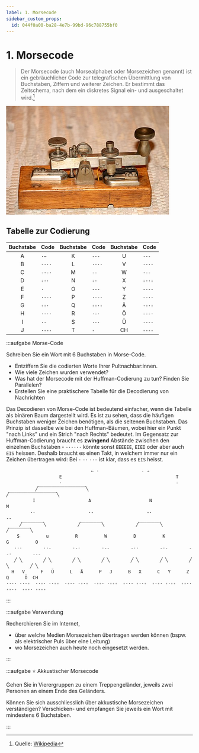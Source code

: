 ```yaml
---
label: 1. Morsecode
sidebar_custom_props:
  id: 044f0a00-ba28-4e7b-99bd-96c788755bf0
---
```


# 1. Morsecode


> Der Morsecode (auch Morsealphabet oder Morsezeichen genannt) ist ein gebräuchlicher Code zur telegrafischen Übermittlung von Buchstaben, Ziffern und weiterer Zeichen. Er bestimmt das Zeitschema, nach dem ein diskretes Signal ein- und ausgeschaltet wird.[^1]

![Morsetaste der Firma Hasler Bern, ca. 1900](images/01-morsecode/morsetaste.jpeg)

## Tabelle zur Codierung

<div className="slim-table">

| Buchstabe | Code   | Buchstabe | Code   | Buchstabe | Code   |
| :-------: | :----- | :-------: | :----- | :-------: | :----- |
|     A     | `·−`   |     K     | `-·-`  |     U     | `··-`  |
|     B     | `-···` |     L     | `·-··` |     V     | `···-` |
|     C     | `-·-·` |     M     | `--`   |     W     | `·--`  |
|     D     | `-··`  |     N     | `-·`   |     X     | `-··-` |
|     E     | `·`    |     O     | `---`  |     Y     | `-·--` |
|     F     | `··-·` |     P     | `·--·` |     Z     | `--··` |
|     G     | `--·`  |     Q     | `--·-` |     Ä     | `·-·-` |
|     H     | `····` |     R     | `·-·`  |     Ö     | `---·` |
|     I     | `··`   |     S     | `···`  |     Ü     | `··--` |
|     J     | `·---` |     T     | `-`    |    CH     | `----` |
</div>

:::aufgabe Morse-Code
<Answer type="state" webKey="2e030af6-fe51-46cc-add6-ff1ea09ca034" />

Schreiben Sie ein Wort mit 6 Buchstaben in Morse-Code.
- Entziffern Sie die codierten Worte Ihrer Pultnachbar:innen.
- Wie viele Zeichen wurden verwendet?
- Was hat der Morsecode mit der Huffman-Codierung zu tun? Finden Sie Parallelen?
- Erstellen Sie eine praktischere Tabelle für die Decodierung von Nachrichten

<Answer type="text" webKey="5ff9bd7e-6bad-4728-8396-849167bba91a" />

<Solution webKey="3673feb3-e73e-4ebd-b152-024b8826c571">

Das Decodieren von Morse-Code ist bedeutend einfacher, wenn die Tabelle als binären Baum dargestellt wird. Es ist zu sehen, dass die häufigen Buchstaben weniger Zeichen benötigen, als die seltenen Buchstaben. Das Prinzip ist dasselbe wie bei den Huffman-Bäumen, wobei hier ein Punkt "nach Links" und ein Strich "nach Rechts" bedeutet. Im Gegensatz zur Huffman-Codierung braucht es **zwingend** Abstände zwischen den einzelnen Buchstaben - `······` könnte sonst `EEEEEE`, `EIEI` oder aber auch `EIS` heissen. Deshalb braucht es einen Takt, in welchem immer nur ein Zeichen übertragen wird: Bei `·` `··` `···` ist klar, dass es `EIS` heisst.  
 
```
                                ← ·                - →
                    E                                           T
                    ·                                           -
           ╱‾‾‾‾‾‾‾‾‾‾‾‾‾‾‾‾‾‾╲                        ╱‾‾‾‾‾‾‾‾‾‾‾‾‾‾‾‾‾‾╲
          I                    A                      N                    M
         ··                    ·-                    -·                    --
     ╱‾‾‾‾‾‾‾‾╲            ╱‾‾‾‾‾‾‾‾╲            ╱‾‾‾‾‾‾‾‾╲            ╱‾‾‾‾‾‾‾‾╲
    S          u          R          W          D          K          G          O   
   ···        ··-        ·-·        ·--        -··        -·-        --·        ---
   ╱ ╲        ╱ ╲        ╱ ╲        ╱ ╲        ╱ ╲        ╱ ╲        ╱ ╲        ╱ ╲  
  H   V      F   Ü      L   Ä      P   J      B   X      C   Y      Z   Q      Ö  CH 
···· ···-  ··-· ··--  ·-·· ·-·-  ·--· ·---  -··· -··-  -·-· -·--  --·· --·-  ---· ----
```
</Solution>

:::

:::aufgabe Verwendung
<Answer type="state" webKey="16a1d23a-cfd2-4472-a17d-cc2172892c46" />

Recherchieren Sie im Internet,
- über welche Medien Morsezeichen übertragen werden können (bspw. als elektrischer Puls über eine Leitung)
- wo Morsezeichen auch heute noch eingesetzt werden.

<Answer type="text" webKey="ae2462eb-94cf-48bb-9c8e-9f5c31a0c8da" />
:::

:::aufgabe ⭐ Akkustischer Morsecode
<Answer type="state" webKey="6d42df6f-93e9-4d17-95d0-f97d908d2cac" />

Gehen Sie in Vierergruppen zu einem Treppengeländer, jeweils zwei Personen an einem Ende des Geländers.

Können Sie sich ausschliesslich über akkustische Morsezeichen verständigen? Verschicken- und empfangen Sie jeweils ein Wort mit mindestens 6 Buchstaben.

<Answer type="text" webKey="b255835a-4c39-42a0-8a35-42d34595823f" placeholder="Notizen..." />
:::


[^1]: Quelle: [Wikipedia](https://de.wikipedia.org/wiki/Morsecode)
